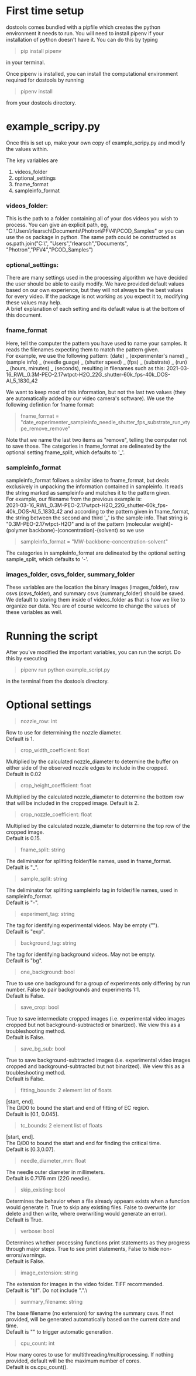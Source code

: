 # First time setup
dostools comes bundled with a pipfile which creates the python environment it needs to run. You will need to install
pipenv if your installation of python doesn't have it. You can do this by typing 
> pip install pipenv

in your terminal. 

Once pipenv is installed, you can install the computational environment required for dostools by running
> pipenv install

from your dostools directory. 

# example_scripy.py
Once this is set up, make your own copy of example_scripy.py and modify the values within. 

The key variables are 
1. videos_folder
2. optional_settings
3. fname_format
4. sampleinfo_format

### videos_folder:
This is the path to a folder containing all of your dos videos you wish to process. You can give an explicit 
path, eg, "C:\\Users\\rlearsch\\Documents\\Photron\\PFV4\\PCOD_Samples" or you can use the 
os package in python. The same path could be constructed as os.path.join("C:\\", "Users","rlearsch","Documents",
"Photron","PFV4","PCOD_Samples")

### optional_settings:
There are many settings used in the processing algorithm we have decided the user should be able to easily modify.
We have provided default values based on our own experience, but they will not always be the best values for every 
video. If the package is not working as you expect it to, modifying these values may help.  
A brief explanation of each setting and its default value is at the bottom of this document. 

### fname_format
Here, tell the computer the pattern you have used to name your samples. It reads the filenames expecting them to match 
the pattern given.\
For example, we use the following pattern: (date) _ (experimenter's name) _ (sample info) _ (needle guage) 
_ (shutter speed) _ (fps) _ (substrate) _ (run) _ (hours, minutes) _ (seconds), resulting in filenames such as this: 
2021-03-16_RWL_0.3M-PEO-2.17wtpct-H2O_22G_shutter-60k_fps-40k_DOS-Al_5_1830_42 

We want to keep most of this information, but not the last two values (they are automatically added by our video 
camera's software). We use the following defintion for fname format: 
> fname_format = "date_experimenter_sampleinfo_needle_shutter_fps_substrate_run_vtype_remove_remove"
> 
Note that we name the last two items as "remove", telling the computer not to save those. The categories in fname_format
are delineated by the optional setting fname_split, which defaults to '_'.

### sampleinfo_format
sampleinfo_format follows a similar idea to fname_format, but deals exclusively in unpacking the information contained 
in sampleinfo. It reads the string marked as sampleinfo and matches it to the pattern given.  
For example, our filename from the previous example is:\
2021-03-16_RWL_0.3M-PEO-2.17wtpct-H2O_22G_shutter-60k_fps-40k_DOS-Al_5_1830_42
and according to the pattern given in fname_format, the string between the second and third '_' is the sample info. 
That string is "0.3M-PEO-2.17wtpct-H2O" and is of the pattern 
(molecular weight)-(polymer backbone)-(concentration)-(solvent)
so we use 
>    sampleinfo_format = "MW-backbone-concentration-solvent"

The categories in sampleinfo_format are delineated by the optional setting sample_split, which defaults to '-'.

### images_folder, csvs_folder, summary_folder
These variables are the location the binary images (images_folder), raw csvs (csvs_folder), and summary 
csvs (summary_folder) should be saved. We default to storing them inside of videos_folder as that is how we like to 
organize our data. You are of course welcome to change the values of these variables as well. 

# Running the script
After you've modified the important variables, you can run the script. Do this by executing
> pipenv run python example_script.py 
> 
in the terminal from the dostools directory. 

# Optional settings

> nozzle_row: int 
>  
Row to use for determining the nozzle diameter.\
Default is 1.
>    crop_width_coefficient: float
> 
Multiplied by the calculated nozzle_diameter to determine the buffer
on either side of the observed nozzle edges to include in the cropped.\
Default is 0.02
>    crop_height_coefficient: float
        
Multiplied by the calculated nozzle_diameter to determine the bottom
        row that will be included in the cropped image.
        Default is 2.
    
> crop_nozzle_coefficient: float
> 
Multiplied by the calculated nozzle_diameter to determine the top
        row of the cropped image.\
        Default is 0.15.
    
> fname_split: string
>
The deliminator for splitting folder/file names, used in fname_format.\
        Default is "_".
    
> sample_split: string
> 
The deliminator for splitting sampleinfo tag in folder/file names,
        used in sampleinfo_format.\
        Default is "-".
    
> experiment_tag: string
> 
  The tag for identifying experimental videos. May be empty ("").\
        Default is "exp".
    
> background_tag: string
> 
  The tag for identifying background videos. May not be empty.\
        Default is "bg".
    
> one_background: bool
>
 True to use one background for a group of experiments only differing by
        run number. False to pair backgrounds and experiments 1:1.\
        Default is False.
    
> save_crop: bool
> 
  True to save intermediate cropped images (i.e. experimental video
        images cropped but not background-subtracted or binarized). We view this as a troubleshooting method.\
        Default is False.
    
> save_bg_sub: bool
> 
  True to save background-subtracted images (i.e. experimental video
        images cropped and background-subtracted but not binarized). We view this as a troubleshooting method.\
        Default is False.
    
> fitting_bounds: 2 element list of floats
> 
  [start, end].\
        The D/D0 to bound the start and end of fitting of EC region.\
        Default is [0.1, 0.045].
    
> tc_bounds: 2 element list of floats
> 
  [start, end].\
        The D/D0 to bound the start and end for finding the critical time.\
        Default is [0.3,0.07].
    
> needle_diameter_mm: float
> 
  The needle outer diameter in millimeters.\
        Default is 0.7176 mm (22G needle).
> skip_existing: bool
>
 Determines the behavior when a file already appears exists
        when a function would generate it. True to skip any existing files.
        False to overwrite (or delete and then write, where overwriting would
        generate an error).\
        Default is True.
    
> verbose: bool
> 
  Determines whether processing functions print statements as they
        progress through major steps. True to see print statements, False to
        hide non-errors/warnings.\
        Default is False.
> image_extension: string
>
 The extension for images in the video folder. TIFF recommended.\
        Default is "tif". Do not include ".".\
> summary_filename: string
> 
  The base filename (no extension) for saving the summary csvs. If not
        provided, will be generated automatically based on the current date
        and time.\
        Default is "" to trigger automatic generation.
> cpu_count: int
> 
  How many cores to use for multithreading/multiprocessing. If nothing
        provided, default will be the maximum number of cores.\
        Default is os.cpu_count().

